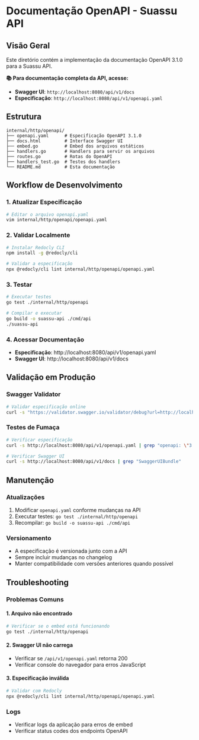 # Documentação OpenAPI - Suassu API

## Visão Geral

Este diretório contém a implementação da documentação OpenAPI 3.1.0 para a Suassu API.

**📚 Para documentação completa da API, acesse:**
- **Swagger UI**: `http://localhost:8080/api/v1/docs`
- **Especificação**: `http://localhost:8080/api/v1/openapi.yaml`

## Estrutura

```
internal/http/openapi/
├── openapi.yaml      # Especificação OpenAPI 3.1.0
├── docs.html         # Interface Swagger UI
├── embed.go          # Embed dos arquivos estáticos
├── handlers.go       # Handlers para servir os arquivos
├── routes.go         # Rotas do OpenAPI
├── handlers_test.go  # Testes dos handlers
└── README.md         # Esta documentação
```

## Workflow de Desenvolvimento

### 1. Atualizar Especificação
```bash
# Editar o arquivo openapi.yaml
vim internal/http/openapi/openapi.yaml
```

### 2. Validar Localmente
```bash
# Instalar Redocly CLI
npm install -g @redocly/cli

# Validar a especificação
npx @redocly/cli lint internal/http/openapi/openapi.yaml
```

### 3. Testar
```bash
# Executar testes
go test ./internal/http/openapi

# Compilar e executar
go build -o suassu-api ./cmd/api
./suassu-api
```

### 4. Acessar Documentação
- **Especificação**: http://localhost:8080/api/v1/openapi.yaml
- **Swagger UI**: http://localhost:8080/api/v1/docs

## Validação em Produção

### Swagger Validator
```bash
# Validar especificação online
curl -s "https://validator.swagger.io/validator/debug?url=http://localhost:8080/api/v1/openapi.yaml"
```

### Testes de Fumaça
```bash
# Verificar especificação
curl -s http://localhost:8080/api/v1/openapi.yaml | grep "openapi: \"3.1.0\""

# Verificar Swagger UI
curl -s http://localhost:8080/api/v1/docs | grep "SwaggerUIBundle"
```

## Manutenção

### Atualizações
1. Modificar `openapi.yaml` conforme mudanças na API
2. Executar testes: `go test ./internal/http/openapi`
3. Recompilar: `go build -o suassu-api ./cmd/api`

### Versionamento
- A especificação é versionada junto com a API
- Sempre incluir mudanças no changelog
- Manter compatibilidade com versões anteriores quando possível

## Troubleshooting

### Problemas Comuns

#### 1. Arquivo não encontrado
```bash
# Verificar se o embed está funcionando
go test ./internal/http/openapi
```

#### 2. Swagger UI não carrega
- Verificar se `/api/v1/openapi.yaml` retorna 200
- Verificar console do navegador para erros JavaScript

#### 3. Especificação inválida
```bash
# Validar com Redocly
npx @redocly/cli lint internal/http/openapi/openapi.yaml
```

### Logs
- Verificar logs da aplicação para erros de embed
- Verificar status codes dos endpoints OpenAPI
